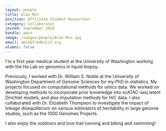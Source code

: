 ```yaml
---
layout: people
title: Alan Min
position: Affiliate Student Researcher
category: Collaborator
joined: September 2024
handle: amin
image: /images/people/Alan-Min.jpg
email: amin@fredhutch.org
alumni: false
---
```


I'm a first year medical student at the University of Washington working with the Ha Lab on genomics in liquid biopsy. 
 
Previously, I worked with Dr. William S. Noble at the University of Washington Department of Genome Sciences for my PhD in statistics. My projects focused on computational methods for omics data. We worked on developing methods to incorporate prior knowledge into scATAC-seq latent Dirichlet models, and also imputation methods for HiC data. I also collaborated with Dr. Elizabeth Thompson to investigate the impact of linkage disequilibrium on various estimators of heritability in large genome studies, such as the 1000 Genomes Projects.
 
I also enjoy the outdoors and love trail running and biking and swimming!